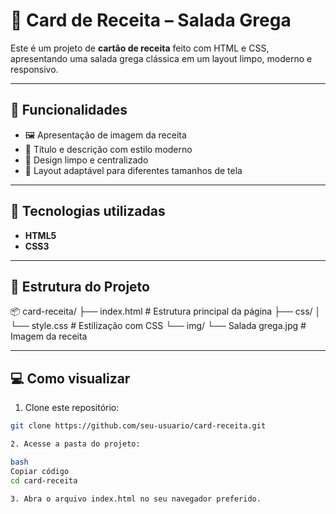 # 🥗 Card de Receita – Salada Grega

Este é um projeto de **cartão de receita** feito com HTML e CSS, apresentando uma salada grega clássica em um layout limpo, moderno e responsivo.

---

## 📌 Funcionalidades

- 🖼 Apresentação de imagem da receita
- 📝 Título e descrição com estilo moderno
- 🎨 Design limpo e centralizado
- 📱 Layout adaptável para diferentes tamanhos de tela

---

## 🚀 Tecnologias utilizadas

- **HTML5**
- **CSS3**

---

## 📁 Estrutura do Projeto

📦 card-receita/
├── index.html # Estrutura principal da página
├── css/
│ └── style.css # Estilização com CSS
└── img/
└── Salada grega.jpg # Imagem da receita

---

## 💻 Como visualizar

1. Clone este repositório:

```bash
git clone https://github.com/seu-usuario/card-receita.git

2. Acesse a pasta do projeto:

bash
Copiar código
cd card-receita

3. Abra o arquivo index.html no seu navegador preferido.
